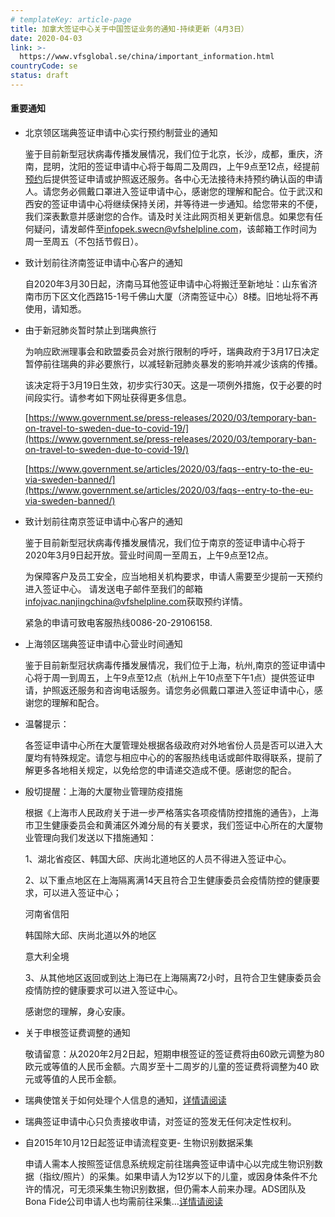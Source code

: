 ```yaml
---
# templateKey: article-page
title: 加拿大签证中心关于中国签证业务的通知-持续更新（4月3日）
date: 2020-04-03
link: >-
  https://www.vfsglobal.se/china/important_information.html
countryCode: se
status: draft
---
```

<div class="content_div">

#### 重要通知

<div class="toursit_text">

*   <span class="semibold">北京领区瑞典签证申请中心实行预约制营业的通知</span>

    鉴于目前新型冠状病毒传播发展情况，我们位于北京，长沙，成都，重庆，济南，昆明，沈阳的签证申请中心将于每周二及周四，上午9点至12点，经提前[预约](https://online.vfsglobal.com/Global-Appointment/Home/Index)后提供签证申请或护照返还服务。各中心无法接待未持预约确认函的申请人。请您务必佩戴口罩进入签证申请中心，感谢您的理解和配合。位于武汉和西安的签证申请中心将继续保持关闭，并等待进一步通知。给您带来的不便，我们深表歉意并感谢您的合作。请及时关注此网页相关更新信息。如果您有任何疑问，请发邮件至[infopek.swecn@vfshelpline.com](mailto:infopek.swecn@vfshelpline.com)，该邮箱工作时间为周一至周五（不包括节假日）。

*   <span class="semibold">致计划前往济南签证申请中心客户的通知</span>

    自2020年3月30日起，济南马耳他签证申请中心将搬迁至新地址：山东省济南市历下区文化西路15-1号千佛山大厦（济南签证中心）8楼。旧地址将不再使用，请知悉。

*   <span class="semibold">由于新冠肺炎暂时禁止到瑞典旅行</span>

    为响应欧洲理事会和欧盟委员会对旅行限制的呼吁，瑞典政府于3月17日决定暂停前往瑞典的非必要旅行，以减轻新冠肺炎暴发的影响并减少该病的传播。

    该决定将于3月19日生效，初步实行30天。这是一项例外措施，仅于必要的时间段实行。请参考如下网址获得更多信息。

    [https://www.government.se/press-releases/2020/03/temporary-ban-on-travel-to-sweden-due-to-covid-19/](https://www.government.se/press-releases/2020/03/temporary-ban-on-travel-to-sweden-due-to-covid-19/)

    [https://www.government.se/articles/2020/03/faqs--entry-to-the-eu-via-sweden-banned/](https://www.government.se/articles/2020/03/faqs--entry-to-the-eu-via-sweden-banned/)

*   <span class="semibold">致计划前往南京签证申请中心客户的通知</span>

    鉴于目前新型冠状病毒传播发展情况，我们位于南京的签证申请中心将于2020年3月9日起开放。营业时间周一至周五，上午9点至12点。

    为保障客户及员工安全，应当地相关机构要求，申请人需要至少提前一天预约进入签证中心。 请发送电子邮件至我们的邮箱[infojvac.nanjingchina@vfshelpline.com](mailto:infojvac.nanjingchina@vfshelpline.com)获取预约详情。

    紧急的申请可致电客服热线0086-20-29106158.

*   <span class="semibold">上海领区瑞典签证申请中心营业时间通知</span>

    鉴于目前新型冠状病毒传播发展情况，我们位于上海，杭州,南京的签证申请中心将于周一到周五，上午9点至12点（杭州上午10点至下午1点）提供签证申请，护照返还服务和咨询电话服务。请您务必佩戴口罩进入签证申请中心，感谢您的理解和配合。

*   <span class="semibold">温馨提示：</span>

    各签证申请中心所在大厦管理处根据各级政府对外地省份人员是否可以进入大厦均有特殊规定。请您与相应中心的的客服热线电话或邮件取得联系，提前了解更多各地相关规定，以免给您的申请递交造成不便。感谢您的配合。

*   <span class="semibold">殷切提醒：上海的大厦物业管理防疫措施</span>

    根据《上海市人民政府关于进一步严格落实各项疫情防控措施的通告》，上海市卫生健康委员会和黄浦区外滩分局的有关要求，我们签证中心所在的大厦物业管理向我们发送以下措施通知：

    1、湖北省疫区、韩国大邱、庆尚北道地区的人员不得进入签证中心。

    2、以下重点地区在上海隔离满14天且符合卫生健康委员会疫情防控的健康要求，可以进入签证中心；

    河南省信阳

    韩国除大邱、庆尚北道以外的地区

    意大利全境

    3、从其他地区返回或到达上海已在上海隔离72小时，且符合卫生健康委员会疫情防控的健康要求可以进入签证中心。

    感谢您的理解，身心安康。

*   <span class="semibold">关于申根签证费调整的通知</span>

    敬请留意：从2020年2月2日起，短期申根签证的签证费将由60欧元调整为80欧元或等值的人民币金额。六周岁至十二周岁的儿童的签证费将调整为40 欧元或等值的人民币金额。

*   瑞典使馆关于如何处理个人信息的通知，[详情请阅读](pdf/Notice-Chinese-Recent.pdf)
*   瑞典签证申请中心只负责接收申请，对签证的签发无任何决定性权利。
*   <span class="semibold">自2015年10月12日起签证申请流程变更- 生物识别数据采集</span>  

    申请人需本人按照签证信息系统规定前往瑞典签证申请中心以完成生物识别数据（指纹/照片）的采集。如果申请人为12岁以下的儿童，或因身体条件不允许的情况，可无须采集生物识别数据，但仍需本人前来办理。ADS团队及Bona Fide公司申请人也均需前往采集…[详情请阅读](pdf/Biometric_180416.pdf)

</div>

</div>
